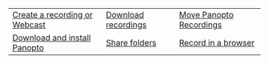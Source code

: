 |  |  |  |
| --- | --- | --- |
| [Create a recording or Webcast](https://docsify-this.net/?basePath=https://raw.githubusercontent.com/harlows/eresources/main/Panopto&homepage=create-a-recording-or-webcast.md&sidebar=true&loadSidebar=_sidebar.md) | [Download recordings](https://docsify-this.net/?basePath=https://raw.githubusercontent.com/harlows/eresources/main/Panopto&homepage=download-recordings.md&sidebar=true&loadSidebar=_sidebar.md) | [Move Panopto Recordings](https://docsify-this.net/?basePath=https://raw.githubusercontent.com/harlows/eresources/main/Panopto&homepage=move-panopto-recordings.md&sidebar=true&loadSidebar=_sidebar.md) |
| [Download and install Panopto](https://docsify-this.net/?basePath=https://raw.githubusercontent.com/harlows/eresources/main/Panopto&homepage=download-and-install-panopto&sidebar=true&loadSidebar=_sidebar.md#/README) | [Share folders](https://docsify-this.net/?basePath=https://raw.githubusercontent.com/harlows/eresources/main/Panopto&homepage=share-folders.md&sidebar=true&loadSidebar=_sidebar.md) | [Record in a browser](https://docsify-this.net/?basePath=https://raw.githubusercontent.com/harlows/eresources/main/Panopto&homepage=record-in-a-browser.md&sidebar=true&loadSidebar=_sidebar.md) |
